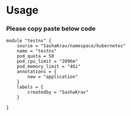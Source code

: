 # Usage

### Please copy paste below code
```
module "testns" {
    sourse = "SashaKrav/namespace/kubernetes"
    name = "testns"
    pod_quota = 50
    pod_cpu_limit = "2096m"
    pod_memory_limit = "4Gi"
    annotations = {
        new = "application"
    }
    labels = {
        createdby = "SashaKrav"
    }
  
}

```
